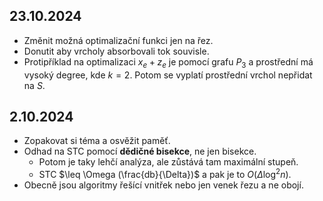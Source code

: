 ## 23.10.2024

- Změnit možná optimalizační funkci jen na řez.
- Donutit aby vrcholy absorbovali tok souvisle.
- Protipříklad na optimalizaci $x_e + z_e$ je pomocí grafu $P_3$ a prostřední má vysoký degree, kde $k = 2$. Potom se vyplatí prostřední vrchol nepřidat na $S$.

## 2.10.2024

- Zopakovat si téma a osvěžit paměť.
- Odhad na STC pomocí **dědičné bisekce**, ne jen bisekce.
	- Potom je taky lehčí analýza, ale zůstává tam maximální stupeň.
	- STC $\leq \Omega (\frac{db}{\Delta})$ a pak je to $O (\Delta \log^2 n)$.
- Obecně jsou algoritmy řešící vnitřek nebo jen venek řezu a ne obojí.